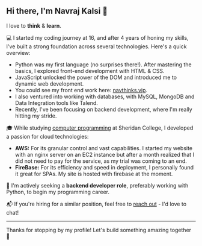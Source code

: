 ## Hi there, I'm Navraj Kalsi :wave:

I love to **think** & **learn**.

:computer: I started my coding journey at 16, and after 4 years of honing my skills, I've built a strong foundation across several technologies. Here's a quick overview:
- Python was my first language (no surprises there!). After mastering the basics, I explored front-end development with HTML & CSS.
- JavaScript unlocked the power of the DOM and introduced me to dynamic web development.
- You could see my front end work here: [navthinks.vip](https://www.navthinks.vip).
- I also ventured into working with databases, with MySQL, MongoDB and Data Integration tools like Talend.
- Recently, I've been focusing on backend development, where I'm really hitting my stride.

:mortar_board: While studying [computer programming](https://www.sheridancollege.ca/programs/computer-programming) at Sheridan College, I developed a passion for cloud technologies:
- **AWS:** For its granular control and vast capabilities. I started my website with an nginx server on an EC2 instance but after a month realized that I did not need to pay for the service, as my trial was coming to an end.
- **FireBase:** For its efficiency and speed in deployment, I personally found it great for SPAs. My site is hosted with firebase at the moment.

:dart: I'm actively seeking a **backend developer role**, preferably working with Python, to begin my programming career.

:mailbox_with_mail: If you're hiring for a similar position, feel free to [reach out](mailto:navrajkalsi@icloud.com) - I'd love to chat!

---
Thanks for stopping by my profile! Let's build something amazing together :rocket:
